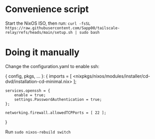 # Convenience script

Start the NixOS ISO, then run:
`curl -fsSL https://raw.githubusercontent.com/Sapp00/tailscale-relay/refs/heads/main/setup.sh | sudo bash`

# Doing it manually
Change the configuration.yaml to enable ssh:

{ config, pkgs, ... }:
{
    imports = [ <nixpkgs/nixos/modules/installer/cd-dvd/installation-cd-minimal.nix> ];

    services.openssh = {
        enable = true;
        settings.PasswordAuthentication = true;
    };

    networking.firewall.allowedTCPPorts = [ 22 ];
}

Run `sudo nixos-rebuild switch`


